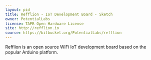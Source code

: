 ```yaml
---
layout: pid
title: Refflion - IoT Development Board - Sketch
owner: PotentialLabs
license: TAPR Open Hardware License
site: http://refflion.io
source: https://bitbucket.org/PotentialLabs/refflion
---
```

Refflion is an open source WiFi IoT development board based on the popular Arduino platform.
